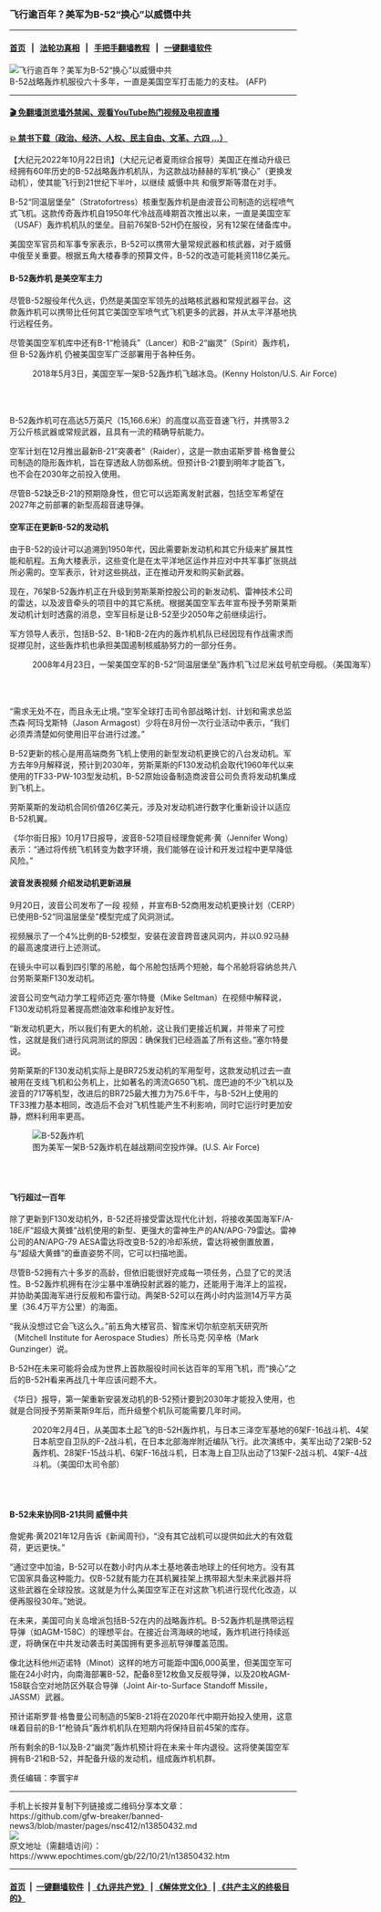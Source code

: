 ### 飞行逾百年？美军为B-52“换心”以威慑中共
------------------------

#### [首页](https://github.com/gfw-breaker/banned-news3/blob/master/README.md) &nbsp;&nbsp;|&nbsp;&nbsp; [法轮功真相](https://github.com/begood0513/basic/blob/master/README.md)  &nbsp;&nbsp;|&nbsp;&nbsp; [手把手翻墙教程](https://github.com/gfw-breaker/guides/wiki)  &nbsp;&nbsp;|&nbsp;&nbsp; [一键翻墙软件](https://github.com/gfw-breaker/nogfw/blob/master/README.md)  



<div><img alt="飞行逾百年？美军为B-52“换心”以威慑中共" class="attachment-djy_600_400 size-djy_600_400 wp-post-image" src="https://i.epochtimes.com/assets/uploads/2018/07/f3b1cd9b20299c819a802bffb6687aaf-600x400.jpg"/>
<div class="caption">
 B-52战略轰炸机服役六十多年，一直是美国空军打击能力的支柱。 (AFP)
</div></div><hr/>

#### [ 🎬  免翻墙浏览墙外禁闻、观看YouTube热门视频及电视直播](https://github.com/gfw-breaker/HelloWorld)

#### [ 💥  禁书下载（政治、经济、人权、民主自由、文革、六四 ...）](https://github.com/gfw-breaker/books/blob/master/README.md)

<div><p>
 【大纪元2022年10月22日讯】（大纪元记者夏雨综合报导）美国正在推动升级已经拥有60年历史的B-52战略轰炸机机队，为这款战功赫赫的军机“换心”（更换发动机），使其能飞行到21世纪下半叶，以继续
 <ok href="https://www.epochtimes.com/gb/tag/%E5%A8%81%E6%85%91%E4%B8%AD%E5%85%B1.html">
  威慑中共
 </ok>
 和俄罗斯等潜在对手。
</p>
<p>
 B-52“同温层堡垒”（Stratofortress）核重型轰炸机是由波音公司制造的远程喷气式飞机。这款传奇轰炸机自1950年代冷战高峰期首次推出以来，一直是美国空军（USAF）轰炸机机队的堡垒。目前76架B-52H仍在服役，另有12架在储备库中。
</p>
<p>
 美国空军官员和军事专家表示，B-52可以携带大量常规武器和核武器，对于威慑中俄至关重要。根据五角大楼春季的预算文件，B-52的改造可能耗资118亿美元。
</p>
<h4>
 <ok href="https://www.epochtimes.com/gb/tag/b-52%E8%BD%B0%E7%82%B8%E6%9C%BA.html">
  B-52轰炸机
 </ok>
 是美空军主力
</h4>
<p>
 尽管B-52服役年代久远，仍然是美国空军领先的战略核武器和常规武器平台。这款轰炸机可以携带比任何其它美国空军喷气式飞机更多的武器，并从太平洋基地执行远程任务。
</p>
<p>
 尽管美国空军机库中还有B-1“枪骑兵”（Lancer）和B-2“幽灵”（Spirit）轰炸机，但
 <ok href="https://www.epochtimes.com/gb/tag/b-52%E8%BD%B0%E7%82%B8%E6%9C%BA.html">
  B-52轰炸机
 </ok>
 仍被美国空军广泛部署用于各种任务。
</p>
<figure aria-describedby="caption-attachment-13052951" class="wp-caption aligncenter" id="attachment_13052951" style="width: 600px">
 <ok href="https://i.epochtimes.com/assets/uploads/2018/12/id13052951-180503-F-CJ989-901.jpeg" target="_blank">
  <img alt="" class="size-large wp-image-13052951" src="https://i.epochtimes.com/assets/uploads/2018/12/id13052951-180503-F-CJ989-901-600x400.jpeg"/>
 </ok>
 <br/><figcaption class="wp-caption-text" id="caption-attachment-13052951">
  2018年5月3日，美国空军一架B-52轰炸机飞越冰岛。(Kenny Holston/U.S. Air Force)
 </figcaption><br/>
</figure><br/>
<p>
 B-52轰炸机可在高达5万英尺（15,166.6米）的高度以高亚音速飞行，并携带3.2万公斤核武器或常规武器，且具有一流的精确导航能力。
</p>
<p>
 空军计划在12月推出最新B-21“突袭者”（Raider），这是一款由诺斯罗普‧格鲁曼公司制造的隐形轰炸机，旨在穿透敌人防御系统。但预计B-21要到明年才能首飞，也不会在2030年之前投入使用。
</p>
<p>
 尽管B-52缺乏B-21的预期隐身性，但它可以远距离发射武器，包括空军希望在2027年之前部署的新型高超音速导弹。
</p>
<h4>
 空军正在更新B-52的发动机
</h4>
<p>
 由于B-52的设计可以追溯到1950年代，因此需要新发动机和其它升级来扩展其性能和航程。五角大楼表示，这些变化是在太平洋地区运作并应对中共军事扩张挑战所必需的。空军表示，针对这些挑战，正在推动开发和购买新武器。
</p>
<p>
 现在，76架B-52轰炸机正在升级到劳斯莱斯控股公司的新发动机、雷神技术公司的雷达，以及波音牵头的项目中的其它系统。根据美国空军去年宣布授予劳斯莱斯发动机计划时透露的消息，空军目标是让B-52至少2050年之前继续运行。
</p>
<p>
 军方领导人表示，包括B-52、B-1和B-2在内的轰炸机机队已经因现有作战需求而捉襟见肘，这些轰炸机也承担美国遏制核威胁努力的一部分任务。
</p>
<figure aria-describedby="caption-attachment-13033743" class="wp-caption aligncenter" id="attachment_13033743" style="width: 600px">
 <ok href="https://i.epochtimes.com/assets/uploads/2021/06/id13033743-5164615370_5293765f88_k.jpg" target="_blank">
  <img alt="" class="size-large wp-image-13033743" src="https://i.epochtimes.com/assets/uploads/2021/06/id13033743-5164615370_5293765f88_k-600x358.jpg"/>
 </ok>
 <br/><figcaption class="wp-caption-text" id="caption-attachment-13033743">
  2008年4月23日，一架美国空军的B-52“同温层堡垒”轰炸机飞过尼米兹号航空母舰。（美国海军）
 </figcaption><br/>
</figure><br/>
<p>
 “需求无处不在，而且永无止境。”空军全球打击司令部战略计划、计划和需求总监杰森‧阿玛戈斯特（Jason Armagost）少将在8月份一次行业活动中表示，“我们必须弄清楚如何使用旧平台进行过渡。”
</p>
<p>
 B-52更新的核心是用高端商务飞机上使用的新型发动机更换它的八台发动机。军方去年9月解释说，预计到2030年，劳斯莱斯的F130发动机会取代1960年代以来使用的TF33-PW-103型发动机，B-52原始设备制造商波音公司负责将发动机集成到飞机上。
</p>
<p>
 劳斯莱斯的发动机合同价值26亿美元，涉及对发动机进行数字化重新设计以适应B-52机翼。
</p>
<p>
 《华尔街日报》10月17日报导，波音B-52项目经理詹妮弗‧黄（Jennifer Wong）表示：“通过将传统飞机转变为数字环境，我们能够在设计和开发过程中更早降低风险。”
</p>
<h4>
 波音发表视频 介绍发动机更新进展
</h4>
<p>
 9月20日，波音公司发布了一段
 <ok href="https://twitter.com/BoeingDefense/status/1572254332770197506?ref_src=twsrc%5Etfw%7Ctwcamp%5Etweetembed%7Ctwterm%5E1572254332770197506%7Ctwgr%5Ed3fb4a00ae7cb8ff291014e8a160fed1de3bc88d%7Ctwcon%5Es1_&amp;ref_url=https%3A%2F%2Feurasiantimes.com%2Fedited-hitting-a-century-us-upgrading-its-cold-war-era-b-52%2F">
  视频
 </ok>
 ，并宣布B-52商用发动机更换计划（CERP）已使用B-52“同温层堡垒”模型完成了风洞测试。
</p>
<p>
 视频展示了一个4%比例的B-52模型，安装在波音跨音速风洞内，并以0.92马赫的最高速度进行上述测试。
</p>
<p>
 在镜头中可以看到四引擎的吊舱，每个吊舱包括两个短舱，每个吊舱将容纳总共八台劳斯莱斯F130发动机。
</p>
<p>
 波音公司空气动力学工程师迈克‧塞尔特曼（Mike Seltman）在视频中解释说，F130发动机将显著提高燃油效率和维护友好性。
</p>
<p>
 “新发动机更大，所以我们有更大的机舱，这让我们更接近机翼，并带来了可控性，这就是我们进行风洞测试的原因：确保我们已经涵盖了所有这些。”塞尔特曼说。
</p>
<p>
 劳斯莱斯的F130发动机实际上是BR725发动机的军用型号，这款发动机过去一直被用在支线飞机和公务机上，比如著名的湾流G650飞机、庞巴迪的不少飞机以及波音的717等机型，改进后的BR725最大推力为75.6千牛，与B-52H上使用的TF33推力基本相同，改造后不会对飞机性能产生不利影响，同时它运行时更加安静，燃料利用率更高。
</p>
<figure aria-describedby="caption-attachment-13471636" class="wp-caption aligncenter" id="attachment_13471636" style="width: 600px">
 <ok href="https://i.epochtimes.com/assets/uploads/2021/12/id13471636-110310-F-XN622-001.jpg" target="_blank">
  <img alt="B-52轰炸机" class="size-large wp-image-13471636" src="https://i.epochtimes.com/assets/uploads/2021/12/id13471636-110310-F-XN622-001-600x407.jpg"/>
 </ok>
 <br/><figcaption class="wp-caption-text" id="caption-attachment-13471636">
  图为美军一架B-52轰炸机在越战期间空投炸弹。(U.S. Air Force)
 </figcaption><br/>
</figure><br/>
<h4>
 飞行超过一百年
</h4>
<p>
 除了更新到F130发动机外，B-52还将接受雷达现代化计划，将接收美国海军F/A-18E/F“超级大黄蜂”战机使用的新型、更强大的雷神生产的AN/APG-79雷达。雷神公司的AN/APG-79 AESA雷达将改变B-52的冷却系统，雷达将被倒置放置，与“超级大黄蜂”的垂直姿势不同，它可以扫描地面。
</p>
<p>
 尽管B-52拥有六十多岁的高龄，但依旧能很好完成每一项任务，凸显了它的灵活性。B-52轰炸机拥有在沙尘暴中准确投射武器的能力，还能用于海洋上的监视，并协助美国海军进行反舰和布雷行动。两架B-52可以在两小时内监测14万平方英里（36.4万平方公里）的海面。
</p>
<p>
 “我从没想过它会飞这么久。”前五角大楼官员、智库米切尔航空航天研究所（Mitchell Institute for Aerospace Studies）所长马克‧冈辛格（Mark Gunzinger）说。
</p>
<p>
 B-52H在未来可能将会成为世界上首款服役时间长达百年的军用飞机，而“换心”之后的B-52H看来再战几十年应该问题不大。
</p>
<p>
 《华日》报导，第一架重新安装发动机的B-52预计要到2030年才能投入使用，也就是合同授予劳斯莱斯9年后，而升级整个机队可能需要几年时间。
</p>
<figure aria-describedby="caption-attachment-12652665" class="wp-caption aligncenter" id="attachment_12652665" style="width: 600px">
 <ok href="https://i.epochtimes.com/assets/uploads/2020/12/200203-F-XX000-0003.jpg" target="_blank">
  <img alt="" class="size-large wp-image-12652665" src="https://i.epochtimes.com/assets/uploads/2020/12/200203-F-XX000-0003-600x444.jpg"/>
 </ok>
 <br/><figcaption class="wp-caption-text" id="caption-attachment-12652665">
  2020年2月4日，从美国本土起飞的B-52H轰炸机，与日本三泽空军基地的6架F-16战斗机、4架日本航空自卫队的F-2战斗机，在日本北部海岸附近编队飞行。此次演练中，美军出动了2架B-52轰炸机、28架F-15战斗机、6架F-16战斗机，日本海上自卫队出动了13架F-2战斗机、4架F-4战斗机。（美国印太司令部）
 </figcaption><br/>
</figure><br/>
<h4>
 B-52未来协同B-21共同
 <ok href="https://www.epochtimes.com/gb/tag/%E5%A8%81%E6%85%91%E4%B8%AD%E5%85%B1.html">
  威慑中共
 </ok>
</h4>
<p>
 詹妮弗‧黄2021年12月告诉《新闻周刊》，“没有其它战机可以提供如此大的有效载荷，更远更快。”
</p>
<p>
 “通过空中加油，B-52可以在数小时内从本土基地袭击地球上的任何地方。没有其它国家具备这种能力。仅B-52就有能力在其机翼挂架上携带超大型未来武器并将这些武器在全球投放。这就是为什么美国空军正在对这款飞机进行现代化改造，以便再服役30年。”她说。
</p>
<p>
 在未来，美国可向关岛增派包括B-52在内的战略轰炸机。B-52轰炸机是携带远程导弹（如AGM-158C）的理想平台。在接近台湾海峡的地域，轰炸机进行持续巡逻，将确保在中共发动袭击时美国拥有更多巡航导弹覆盖范围。
</p>
<p>
 像北达科他州迈诺特（Minot）这样的地方可能距中国6,000英里，但美国空军可能在24小时内，向南海部署B-52，配备8至12枚鱼叉反舰导弹，以及20枚AGM-158联合空对地防区外联合导弹（Joint Air-to-Surface Standoff Missile，JASSM）武器。
</p>
<p>
 预计诺斯罗普‧格鲁曼公司制造的5架B-21将在2020年代中期开始投入使用，这意味着目前的B-1“枪骑兵”轰炸机机队在短期内将保持目前45架的库存。
</p>
<p>
 所有剩余的B-1以及B-2“幽灵”轰炸机预计将在未来十年内退役。这将使美国空军拥有B-21和B-52，并配备升级的发动机，组成轰炸机机群。
</p>
<p>
 责任编辑：李寰宇#
</p>
</div>
<hr/>
手机上长按并复制下列链接或二维码分享本文章：<br/>
https://github.com/gfw-breaker/banned-news3/blob/master/pages/nsc412/n13850432.md <br/>
<a href='https://github.com/gfw-breaker/banned-news3/blob/master/pages/nsc412/n13850432.md'><img src='https://github.com/gfw-breaker/banned-news3/blob/master/pages/nsc412/n13850432.md.png'/></a> <br/>
原文地址（需翻墙访问）：https://www.epochtimes.com/gb/22/10/21/n13850432.htm


------------------------
#### [首页](https://github.com/gfw-breaker/banned-news3/blob/master/README.md) &nbsp;|&nbsp; [一键翻墙软件](https://github.com/gfw-breaker/nogfw/blob/master/README.md) &nbsp;| [《九评共产党》](https://github.com/gfw-breaker/9ping.md/blob/master/README.md#九评之一评共产党是什么) | [《解体党文化》](https://github.com/gfw-breaker/jtdwh.md/blob/master/README.md) | [《共产主义的终极目的》](https://github.com/gfw-breaker/gczydzjmd.md/blob/master/README.md)


<img src='http://gfw-breaker.win/banned-news3/pages/nsc412/n13850432.md' width='0px' height='0px'/>